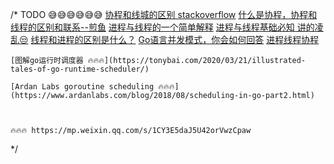/*
	TODO 😅😅😅😅😅😅
	[协程和线城的区别 stackoverflow](https://stackoverflow.com/questions/1934715/difference-between-a-coroutine-and-a-thread)
	[什么是协程，协程和线程的区别和联系--煎鱼](https://mp.weixin.qq.com/s/vW5n_JWa3I-Qopbx4TmIgQ)
	[进程与线程的一个简单解释](https://www.ruanyifeng.com/blog/2013/04/processes_and_threads.html)
	[进程与线程基础必知 讲的凌乱😒](https://mp.weixin.qq.com/s/2zZwEJYyUQmlvYxv5Carrg)
	[线程和进程的区别是什么？](https://www.zhihu.com/question/25532384)
	[Go语言并发模式，你会如何回答](https://mp.weixin.qq.com/s/q5AmA6JANvaTYuQ8Hx-kPQ)
	[进程线程协程](https://mp.weixin.qq.com/s/RLlNHgW6ilMqoFVHXf6x6g)

	[图解go运行时调度器 🔥🔥🔥](https://tonybai.com/2020/03/21/illustrated-tales-of-go-runtime-scheduler/)

	[Ardan Labs goroutine scheduling 🔥🔥🔥](https://www.ardanlabs.com/blog/2018/08/scheduling-in-go-part2.html)



	🔥🔥🔥 https://mp.weixin.qq.com/s/1CY3E5daJ5U42orVwzCpaw
*/

